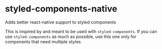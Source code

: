 # styled-components-native

Adds better react-native support to styled components

This is inspired by and meant to be used with `styled-components`.
If you can use `styled-components` as much as possible, use this one only for components that need multiple styles.
